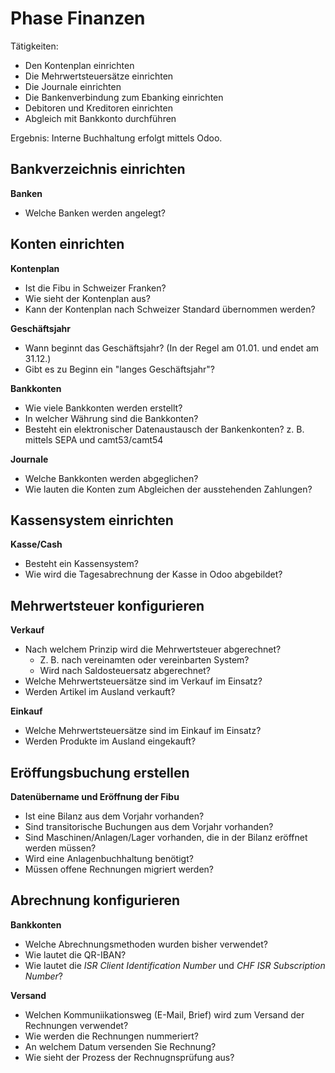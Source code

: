 # Phase Finanzen

Tätigkeiten:

* Den Kontenplan einrichten
* Die Mehrwertsteuersätze einrichten
* Die Journale einrichten
* Die Bankenverbindung zum Ebanking einrichten
* Debitoren und Kreditoren einrichten
* Abgleich mit Bankkonto durchführen

Ergebnis: Interne Buchhaltung erfolgt mittels Odoo.

## Bankverzeichnis einrichten

**Banken**
- Welche Banken werden angelegt?

## Konten einrichten

**Kontenplan**

* Ist die Fibu in Schweizer Franken?
* Wie sieht der Kontenplan aus?
* Kann der Kontenplan nach Schweizer Standard übernommen werden?

**Geschäftsjahr**

* Wann beginnt das Geschäftsjahr? (In der Regel am 01.01. und endet am 31.12.)
* Gibt es zu Beginn ein "langes Geschäftsjahr"?

**Bankkonten**

* Wie viele Bankkonten werden erstellt?
* In welcher Währung sind die Bankkonten? 
* Besteht ein elektronischer Datenaustausch der Bankenkonten? z. B. mittels SEPA und camt53/camt54

**Journale**

* Welche Bankkonten werden abgeglichen?
* Wie lauten die Konten zum Abgleichen der ausstehenden Zahlungen?

## Kassensystem einrichten

**Kasse/Cash**

* Besteht ein Kassensystem? 
* Wie wird die Tagesabrechnung der Kasse in Odoo abgebildet?

## Mehrwertsteuer konfigurieren

**Verkauf**

* Nach welchem Prinzip wird die Mehrwertsteuer abgerechnet? 
	* Z. B. nach vereinamten oder vereinbarten System?
	* Wird nach Saldosteuersatz abgerechnet?
* Welche Mehrwertsteuersätze sind im Verkauf im Einsatz?
* Werden Artikel im Ausland verkauft?

**Einkauf**

* Welche Mehrwertsteuersätze sind im Einkauf im Einsatz?
* Werden Produkte im Ausland eingekauft?

## Eröffungsbuchung erstellen

**Datenübername und Eröffnung der Fibu**

* Ist eine Bilanz aus dem Vorjahr vorhanden?
* Sind transitorische Buchungen aus dem Vorjahr vorhanden? 
* Sind Maschinen/Anlagen/Lager vorhanden, die in der Bilanz eröffnet werden müssen?
* Wird eine Anlagenbuchhaltung benötigt?
* Müssen offene Rechnungen migriert werden?

## Abrechnung konfigurieren

**Bankkonten**

* Welche Abrechnungsmethoden wurden bisher verwendet?
* Wie lautet die QR-IBAN?
* Wie lautet die *ISR Client Identification Number* und *CHF ISR Subscription Number*?

**Versand**

* Welchen Kommuniikationsweg (E-Mail, Brief) wird zum Versand der Rechnungen verwendet?
* Wie werden die Rechnungen nummeriert?
* An welchem Datum versenden Sie Rechnung?
* Wie sieht der Prozess der Rechnugnsprüfung aus?
